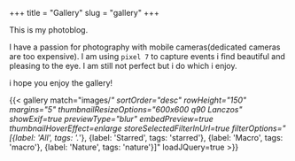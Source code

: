 +++
title = "Gallery"
slug = "gallery"
+++

This is my photoblog. 

I have a passion for photography with mobile cameras(dedicated cameras are too expensive). I am using `pixel 7` to capture events i find beautiful and pleasing to the eye. I am still not perfect but i do which i enjoy.

i hope you enjoy the gallery!


{{< gallery match="images/*" sortOrder="desc" rowHeight="150" margins="5" thumbnailResizeOptions="600x600 q90 Lanczos" showExif=true previewType="blur" embedPreview=true thumbnailHoverEffect=enlarge storeSelectedFilterInUrl=true filterOptions="[{label: 'All', tags: '.*'}, {label: 'Starred', tags: 'starred'}, {label: 'Macro', tags: 'macro'}, {label: 'Nature', tags: 'nature'}]" loadJQuery=true >}}